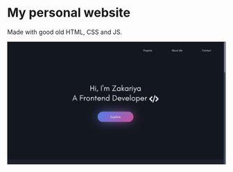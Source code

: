 # **My personal website**

Made with good old HTML, CSS and JS.

<a href="https://zakariyaq313.github.io/my_website/" target="_blank"><img src="images/screen.png"></a>
&nbsp;
